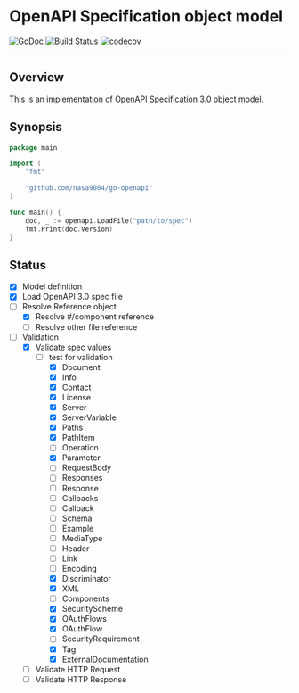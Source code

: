 OpenAPI Specification object model
===

[![GoDoc](https://godoc.org/github.com/nasa9084/go-openapi?status.svg)](https://godoc.org/github.com/nasa9084/go-openapi)
[![Build Status](https://travis-ci.org/nasa9084/go-openapi.svg?branch=master)](https://travis-ci.org/nasa9084/go-openapi)
[![codecov](https://codecov.io/gh/nasa9084/go-openapi/branch/master/graph/badge.svg)](https://codecov.io/gh/nasa9084/go-openapi)

---

## Overview

This is an implementation of [OpenAPI Specification 3.0](https://github.com/OAI/OpenAPI-Specification) object model.

## Synopsis

``` go
package main

import (
    "fmt"

    "github.com/nasa9084/go-openapi"
)

func main() {
    doc, _ := openapi.LoadFile("path/to/spec")
    fmt.Print(doc.Version)
}
```

## Status

* [x] Model definition
* [x] Load OpenAPI 3.0 spec file
* [ ] Resolve Reference object
  * [x] Resolve #/component reference
  * [ ] Resolve other file reference
* [ ] Validation
  * [x] Validate spec values
    * [ ] test for validation
      * [x] Document
      * [x] Info
      * [x] Contact
      * [x] License
      * [x] Server
      * [x] ServerVariable
      * [x] Paths
      * [x] PathItem
      * [ ] Operation
      * [x] Parameter
      * [ ] RequestBody
      * [ ] Responses
      * [ ] Response
      * [ ] Callbacks
      * [ ] Callback
      * [ ] Schema
      * [ ] Example
      * [ ] MediaType
      * [ ] Header
      * [ ] Link
      * [ ] Encoding
      * [x] Discriminator
      * [x] XML
      * [ ] Components
      * [x] SecurityScheme
      * [x] OAuthFlows
      * [x] OAuthFlow
      * [ ] SecurityRequirement
      * [x] Tag
      * [x] ExternalDocumentation
  * [ ] Validate HTTP Request
  * [ ] Validate HTTP Response
